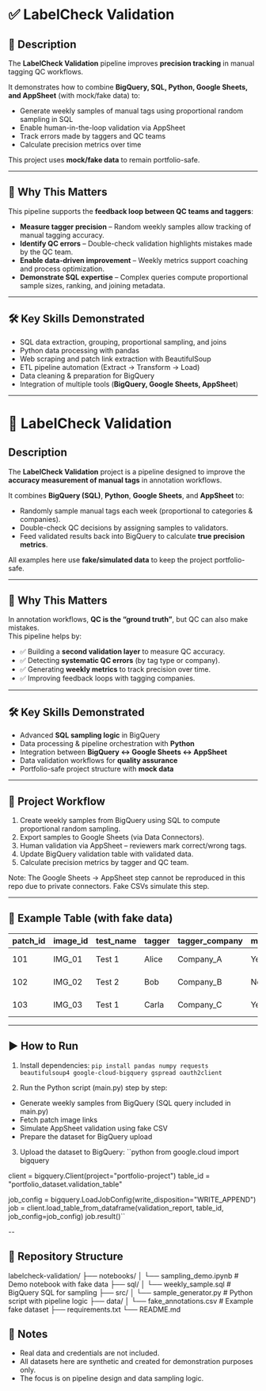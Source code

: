 # ✅ LabelCheck Validation  

## 📖 Description  
The **LabelCheck Validation** pipeline improves **precision tracking** in manual tagging QC workflows.  

It demonstrates how to combine **BigQuery, SQL, Python, Google Sheets, and AppSheet** (with mock/fake data) to:  
- Generate weekly samples of manual tags using proportional random sampling in SQL  
- Enable human-in-the-loop validation via AppSheet  
- Track errors made by taggers and QC teams  
- Calculate precision metrics over time  

This project uses **mock/fake data** to remain portfolio-safe.  

---

## 🚀 Why This Matters  
This pipeline supports the **feedback loop between QC teams and taggers**:  

- **Measure tagger precision** – Random weekly samples allow tracking of manual tagging accuracy.  
- **Identify QC errors** – Double-check validation highlights mistakes made by the QC team.  
- **Enable data-driven improvement** – Weekly metrics support coaching and process optimization.  
- **Demonstrate SQL expertise** – Complex queries compute proportional sample sizes, ranking, and joining metadata.  

---

## 🛠️ Key Skills Demonstrated  
- SQL data extraction, grouping, proportional sampling, and joins  
- Python data processing with pandas  
- Web scraping and patch link extraction with BeautifulSoup  
- ETL pipeline automation (Extract → Transform → Load)  
- Data cleaning & preparation for BigQuery  
- Integration of multiple tools (**BigQuery, Google Sheets, AppSheet**)  

---

# 🔎 LabelCheck Validation  

## Description  
The **LabelCheck Validation** project is a pipeline designed to improve the **accuracy measurement of manual tags** in annotation workflows.  

It combines **BigQuery (SQL)**, **Python**, **Google Sheets**, and **AppSheet** to:  
- Randomly sample manual tags each week (proportional to categories & companies).  
- Double-check QC decisions by assigning samples to validators.  
- Feed validated results back into BigQuery to calculate **true precision metrics**.  

All examples here use **fake/simulated data** to keep the project portfolio-safe.  

---

## 🚀 Why This Matters  
In annotation workflows, **QC is the “ground truth”**, but QC can also make mistakes.  
This pipeline helps by:  

- ✅ Building a **second validation layer** to measure QC accuracy.  
- ✅ Detecting **systematic QC errors** (by tag type or company).  
- ✅ Generating **weekly metrics** to track precision over time.  
- ✅ Improving feedback loops with tagging companies.  

---

## 🛠️ Key Skills Demonstrated  
- Advanced **SQL sampling logic** in BigQuery  
- Data processing & pipeline orchestration with **Python**  
- Integration between **BigQuery ↔ Google Sheets ↔ AppSheet**  
- Data validation workflows for **quality assurance**  
- Portfolio-safe project structure with **mock data**  

---

## 🔄 Project Workflow
1. Create weekly samples from BigQuery using SQL to compute proportional random sampling.
2. Export samples to Google Sheets (via Data Connectors).
3. Human validation via AppSheet – reviewers mark correct/wrong tags.
4. Update BigQuery validation table with validated data.
5. Calculate precision metrics by tagger and QC team.

Note: The Google Sheets → AppSheet step cannot be reproduced in this repo due to private connectors. Fake CSVs simulate this step.

---

## 📂 Example Table (with fake data)

| patch_id | image_id | test_name | tagger | tagger_company | manual_tag | qc_tag | validated_by | link                       |
|----------|----------|-----------|--------|----------------|------------|--------|--------------|----------------------------|
| 101      | IMG_01   | Test 1    | Alice  | Company_A      | Yes        | Yes    | Sergio       | https://fake-link/img1.png |
| 102      | IMG_02   | Test 2    | Bob    | Company_B      | No         | Yes    | Shiran       | https://fake-link/img2.png |
| 103      | IMG_03   | Test 1    | Carla  | Company_C      | Yes        | No     | Sergio       | https://fake-link/img3.png |

---

## ▶️ How to Run

1. Install dependencies:
``pip install pandas numpy requests beautifulsoup4 google-cloud-bigquery gspread oauth2client``


2. Run the Python script (main.py) step by step:
- Generate weekly samples from BigQuery (SQL query included in main.py)
- Fetch patch image links
- Simulate AppSheet validation using fake CSV
- Prepare the dataset for BigQuery upload

3. Upload the dataset to BigQuery:
``python
from google.cloud import bigquery

client = bigquery.Client(project="portfolio-project")
table_id = "portfolio_dataset.validation_table"

job_config = bigquery.LoadJobConfig(write_disposition="WRITE_APPEND")
job = client.load_table_from_dataframe(validation_report, table_id, job_config=job_config)
job.result()``

--

## 📁 Repository Structure
labelcheck-validation/
├── notebooks/
│   └── sampling_demo.ipynb      # Demo notebook with fake data
├── sql/
│   └── weekly_sample.sql        # BigQuery SQL for sampling
├── src/
│   └── sample_generator.py      # Python script with pipeline logic
├── data/
│   └── fake_annotations.csv     # Example fake dataset
├── requirements.txt
└── README.md


## 📌 Notes

- Real data and credentials are not included.
- All datasets here are synthetic and created for demonstration purposes only.
- The focus is on pipeline design and data sampling logic.
